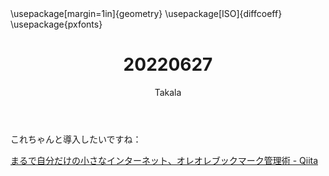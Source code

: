 ﻿---
title: 20220627
yesterday: 20220626
tomorrow: 20220628
days: 913
author: Takala
header-includes:
  - \usepackage[margin=1in]{geometry}
  - \usepackage[ISO]{diffcoeff}
  - \usepackage{pxfonts}
---


これちゃんと導入したいですね：

[まるで自分だけの小さなインターネット、オレオレブックマーク管理術 - Qiita](https://qiita.com/fkubota/items/cc46d58d853287b8e98e)

